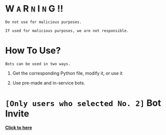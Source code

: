 # W `A` R `N` I `N` G !!
 `Do not use for malicious purposes.`
 
 `If used for malicious purposes, we are not responsible.`

# How To Use?
 `Bots can be used in two ways.`
 
 1) Get the corresponding Python file, modify it, or use it
 
 2) Use pre-made and in-service bots.

# `[Only users who selected No. 2]` Bot Invite
[__Click to here__](https://discord.com/api/oauth2/authorize?client_id=716955127210049618&permissions=8&scope=bot)
